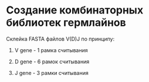 Создание комбинаторных библиотек гермлайнов
===========================================

Склейка FASTA файлов V(D)J по принципу:

1. V gene - 1 рамка считывания

2. D gene - 6 рамок считывания

3. J gene - 3 рамки считывания
